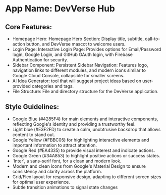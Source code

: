 # **App Name**: DevVerse Hub

## Core Features:

- Homepage Hero: Homepage Hero Section: Display title, subtitle, call-to-action button, and DevVerse mascot to welcome users.
- Login Page: Interactive Login Page: Provides options for Email/Password login, Google Login, and GitHub OAuth login, with Firebase Authentication for security.
- Sidebar Component: Persistent Sidebar Navigation: Features logo, navigation links to different modules, and modern icons similar to Google Cloud Console, collapsible for smaller screens.
- AI Idea Generator: tool that will suggest project ideas based on user-provided categories and tags.
- File Structure: File and directory structure for the DevVerse application.

## Style Guidelines:

- Google Blue (#4285F4) for main elements and interactive components, reflecting Google's identity and providing a trustworthy feel.
- Light blue (#E3F2FD) to create a calm, unobtrusive backdrop that allows content to stand out.
- Google Yellow (#FBBC05) for highlighting interactive elements and important information to attract attention.
- Google Red (#EA4335) to provide visual interest and indicate actions.
- Google Green (#34A853) to highlight positive actions or success states.
- 'Inter', a sans-serif font, for a clean and modern look.
- Modern and clean icons from Google's Material Design to ensure consistency and clarity across the platform.
- Grid/Flex layout for responsive design, adapting to different screen sizes for optimal user experience.
- Subtle transition animations to signal state changes